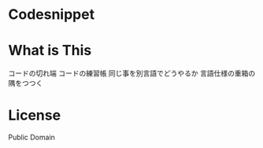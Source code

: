 Codesnippet
===========

What is This
============
コードの切れ端
コードの練習帳
同じ事を別言語でどうやるか
言語仕様の重箱の隅をつつく

License
=======
Public Domain